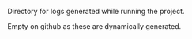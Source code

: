 

Directory for logs generated while running the project.

Empty on github as these are dynamically generated.
